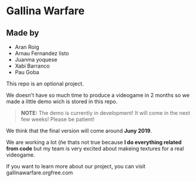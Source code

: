 # Gallina Warfare
## Made by
* Aran Roig
* Arnau Fernandez listo
* Juanma yoquese
* Xabi Barranco
* Pau Goba

This repo is an optional project.

We doesn't have so much time to produce a videogame in 2 months so we made a little demo wich is stored in this repo.

> **NOTE:** The demo is currently in development! It will come in the next few weeks! Please be patient!

 We think that the final version will come around **Juny 2019**.

We are working a lot (ñe thats not true because **I do everything related from code** but my team is very excited about makeing textures for a real videogame.

If you want to learn more about our project, you can visit gallinawarfare.orgfree.com
